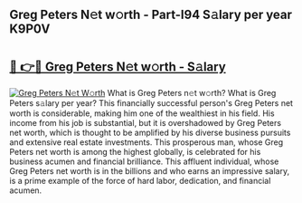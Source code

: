 ## Greg Peters N𝚎t w𝚘rth - Part-I94 S𝚊lary per year K9P0V

# <h2><a href="http://gc0waz.nevu.top/?p=Greg+Peters">🔗 👉🔴 Greg Peters N𝚎t w𝚘rth - S𝚊lary</a></h2>

[![Greg Peters N𝚎t W𝚘rth](https://i.imgur.com/Oavwk0R.jpeg)](http://gc0waz.nevu.top/?p=Greg+Peters)
What is Greg Peters n𝚎t w𝚘rth? What is Greg Peters s𝚊lary per year?
This financially successful person's Greg Peters net worth is considerable, making him one of the wealthiest in his field. His income from his job is substantial, but it is overshadowed by Greg Peters net worth, which is thought to be amplified by his diverse business pursuits and extensive real estate investments. This prosperous man, whose Greg Peters net worth is among the highest globally, is celebrated for his business acumen and financial brilliance. This affluent individual, whose Greg Peters net worth is in the billions and who earns an impressive salary, is a prime example of the force of hard labor, dedication, and financial acumen.
